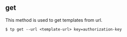 ## get

This method is used to get templates from url.

```command
$ tp get --url <template-url> key=authorization-key
```